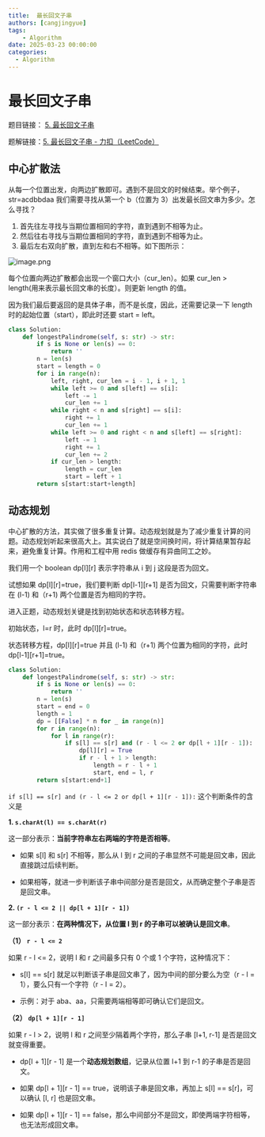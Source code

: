```yaml
---
title:  最长回文子串
authors: [cangjingyue]
tags: 
    - Algorithm
date: 2025-03-23 00:00:00
categories:
  - Algorithm
---
```


# 最长回文子串

题目链接： [5. 最长回文子串](https://leetcode.cn/problems/longest-palindromic-substring/)  

题解链接：[5. 最长回文子串 - 力扣（LeetCode）](https://leetcode.cn/problems/longest-palindromic-substring/solutions/63641/zhong-xin-kuo-san-fa-he-dong-tai-gui-hua-by-reedfa/)

## 中心扩散法

从每一个位置出发，向两边扩散即可。遇到不是回文的时候结束。举个例子，str=acdbbdaa 我们需要寻找从第一个 b（位置为 3）出发最长回文串为多少。怎么寻找？  

1. 首先往左寻找与当期位置相同的字符，直到遇到不相等为止。  
2. 然后往右寻找与当期位置相同的字符，直到遇到不相等为止。  
3. 最后左右双向扩散，直到左和右不相等。如下图所示：

![image.png](https://cangjingyue.oss-cn-hangzhou.aliyuncs.com/picgo/20250323121832.png)


每个位置向两边扩散都会出现一个窗口大小（cur_len）。如果 cur_len > length(用来表示最长回文串的长度）。则更新 length 的值。  

因为我们最后要返回的是具体子串，而不是长度，因此，还需要记录一下 length 时的起始位置（start），即此时还要 start = left。  


```python
class Solution:
    def longestPalindrome(self, s: str) -> str:
        if s is None or len(s) == 0:
            return ''
        n = len(s)
        start = length = 0
        for i in range(n):
            left, right, cur_len = i - 1, i + 1, 1
            while left >= 0 and s[left] == s[i]:
                left -= 1
                cur_len += 1
            while right < n and s[right] == s[i]:
                right += 1
                cur_len += 1
            while left >= 0 and right < n and s[left] == s[right]:
                left -= 1
                right += 1
                cur_len += 2
            if cur_len > length:
                length = cur_len
                start = left + 1
        return s[start:start+length]
```


## 动态规划

中心扩散的方法，其实做了很多重复计算。动态规划就是为了减少重复计算的问题。动态规划听起来很高大上。其实说白了就是空间换时间，将计算结果暂存起来，避免重复计算。作用和工程中用 redis 做缓存有异曲同工之妙。

我们用一个 boolean dp[l][r] 表示字符串从 i 到 j 这段是否为回文。

试想如果 dp[l][r]=true，我们要判断 dp[l-1][r+1] 是否为回文，只需要判断字符串在 (l-1) 和（r+1) 两个位置是否为相同的字符。

进入正题，动态规划关键是找到初始状态和状态转移方程。

初始状态，l=r 时，此时 dp[l][r]=true。

状态转移方程，dp[l][r]=true 并且 (l-1) 和（r+1) 两个位置为相同的字符，此时 dp[l-1][r+1]=true。


```python
class Solution:
    def longestPalindrome(self, s: str) -> str:
        if s is None or len(s) == 0:
            return ''
        n = len(s)
        start = end = 0
        length = 1
        dp = [[False] * n for _ in range(n)]
        for r in range(n):
            for l in range(r):
                if s[l] == s[r] and (r - l <= 2 or dp[l + 1][r - 1]):
                    dp[l][r] = True
                    if r - l + 1 > length:
                        length = r - l + 1
                        start, end = l, r
        return s[start:end+1]
```


`if s[l] == s[r] and (r - l <= 2 or dp[l + 1][r - 1]):` 这个判断条件的含义是

   
**1. `s.charAt(l) == s.charAt(r) `**


这一部分表示：**当前字符串左右两端的字符是否相等**。

- 如果 s[l] 和 s[r] 不相等，那么从 l 到 r 之间的子串显然不可能是回文串，因此直接跳过后续判断。

- 如果相等，就进一步判断该子串中间部分是否是回文，从而确定整个子串是否是回文串。

   

**2. `(r - l <= 2 || dp[l + 1][r - 1])`**


这一部分表示：**在两种情况下，从位置 l 到 r 的子串可以被确认是回文串**。

  

**（1） `r - l <= 2`**


如果 r - l <= 2，说明 l 和 r 之间最多只有 0 个或 1 个字符，这种情况下：

- s[l] == s[r] 就足以判断该子串是回文串了，因为中间的部分要么为空（r - l = 1），要么只有一个字符（r - l = 2）。

- 示例：对于 aba、aa，只需要两端相等即可确认它们是回文。

  

**（2） `dp[l + 1][r - 1]`**

  

如果 r - l > 2，说明 l 和 r 之间至少隔着两个字符，那么子串 [l+1, r-1] 是否是回文就变得重要。

- dp[l + 1][r - 1] 是一个**动态规划数组**，记录从位置 l+1 到 r-1 的子串是否是回文。

- 如果 dp[l + 1][r - 1] == true，说明该子串是回文串，再加上 s[l] == s[r]，可以确认 [l, r] 也是回文串。

- 如果 dp[l + 1][r - 1] == false，那么中间部分不是回文，即使两端字符相等，也无法形成回文串。